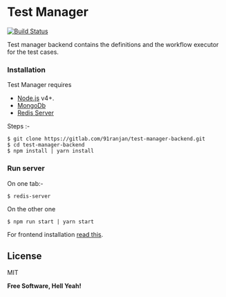 # Test Manager

[![Build Status](https://travis-ci.org/joemccann/dillinger.svg?branch=master)](https://travis-ci.org/joemccann/dillinger)

Test manager backend contains the definitions and the workflow executor for the test cases.

### Installation

Test Manager requires
  - [Node.js](https://medium.com/@kkostov/how-to-install-node-and-npm-on-macos-using-homebrew-708e2c3877bd) v4+.
  - [MongoDb](https://medium.com/@himeshvats19/up-running-with-mongodb-in-7-simple-steps-using-brew-on-macos-sierra-785730a7e6b0)
  - [Redis Server](https://medium.com/@petehouston/install-and-config-redis-on-mac-os-x-via-homebrew-eb8df9a4f298 )

Steps :-
```
$ git clone https://gitlab.com/91ranjan/test-manager-backend.git
$ cd test-manager-backend
$ npm install | yarn install
```

### Run server
On one tab:-
```
$ redis-server
```

On the other one
```
$ npm run start | yarn start
```

For frontend installation [read this](https://gitlab.com/91ranjan/test-manager-ui).

License
----

MIT


**Free Software, Hell Yeah!**